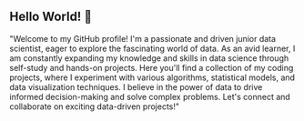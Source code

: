 ## Hello World! 👋

"Welcome to my GitHub profile! I'm a passionate and driven junior data scientist, eager to explore the fascinating world of data. As an avid learner, I am constantly expanding my knowledge and skills in data science through self-study and hands-on projects. Here you'll find a collection of my coding projects, where I experiment with various algorithms, statistical models, and data visualization techniques. I believe in the power of data to drive informed decision-making and solve complex problems. Let's connect and collaborate on exciting data-driven projects!"

